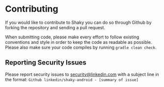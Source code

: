 # Contributing

If you would like to contribute to Shaky you can do so through Github by forking the repository and sending a pull request.

When submitting code, please make every effort to follow existing conventions and style in order to keep the code as readable as possible.
Please also make sure your code compiles by running `gradle clean check`.

## Reporting Security Issues

Please report security issues to security@linkedin.com with a subject line in the format: `Github linkedin/shaky-android - [summary of issue]`
